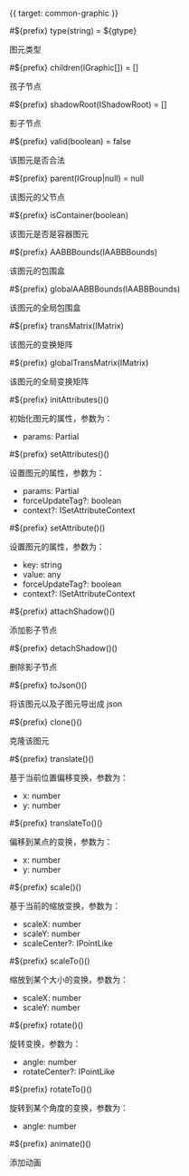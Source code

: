 {{ target: common-graphic }}

#${prefix} type(string) = ${gtype}

图元类型

#${prefix} children(IGraphic[]) = []

孩子节点

#${prefix} shadowRoot(IShadowRoot) = []

影子节点

#${prefix} valid(boolean) = false

该图元是否合法

#${prefix} parent(IGroup|null) = null

该图元的父节点

#${prefix} isContainer(boolean)

该图元是否是容器图元

#${prefix} AABBBounds(IAABBBounds)

该图元的包围盒

#${prefix} globalAABBBounds(IAABBBounds)

该图元的全局包围盒

#${prefix} transMatrix(IMatrix)

该图元的变换矩阵

#${prefix} globalTransMatrix(IMatrix)

该图元的全局变换矩阵

#${prefix} initAttributes()()

初始化图元的属性，参数为：

- params: Partial<T>

#${prefix} setAttributes()()

设置图元的属性，参数为：

- params: Partial<T>
- forceUpdateTag?: boolean
- context?: ISetAttributeContext

#${prefix} setAttribute()()

设置图元的属性，参数为：

- key: string
- value: any
- forceUpdateTag?: boolean
- context?: ISetAttributeContext

#${prefix} attachShadow()()

添加影子节点

#${prefix} detachShadow()()

删除影子节点

#${prefix} toJson()()

将该图元以及子图元导出成 json

#${prefix} clone()()

克隆该图元

#${prefix} translate()()

基于当前位置偏移变换，参数为：

- x: number
- y: number

#${prefix} translateTo()()

偏移到某点的变换，参数为：

- x: number
- y: number

#${prefix} scale()()

基于当前的缩放变换，参数为：

- scaleX: number
- scaleY: number
- scaleCenter?: IPointLike

#${prefix} scaleTo()()

缩放到某个大小的变换，参数为：

- scaleX: number
- scaleY: number

#${prefix} rotate()()

旋转变换，参数为：

- angle: number
- rotateCenter?: IPointLike

#${prefix} rotateTo()()

旋转到某个角度的变换，参数为：

- angle: number

#${prefix} animate()()

添加动画
